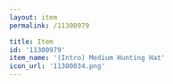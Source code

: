 ```yaml
---
layout: item
permalink: /11300979

title: Item
id: '11300979'
item_name: '(Intro) Medium Hunting Hat'
icon_url: '11300034.png'
---
```

